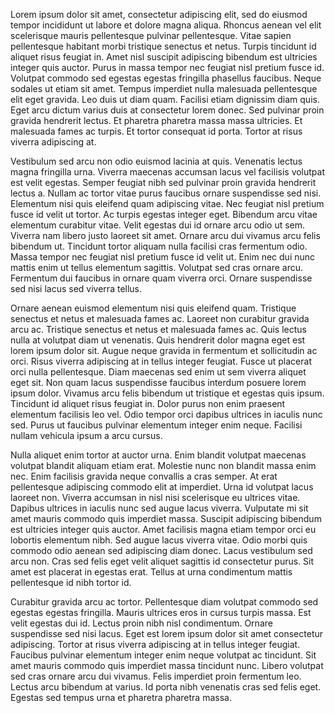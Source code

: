 Lorem ipsum dolor sit amet, consectetur adipiscing elit, sed do eiusmod tempor incididunt ut labore et dolore magna aliqua. Rhoncus aenean vel elit scelerisque mauris pellentesque pulvinar pellentesque. Vitae sapien pellentesque habitant morbi tristique senectus et netus. Turpis tincidunt id aliquet risus feugiat in. Amet nisl suscipit adipiscing bibendum est ultricies integer quis auctor. Purus in massa tempor nec feugiat nisl pretium fusce id. Volutpat commodo sed egestas egestas fringilla phasellus faucibus. Neque sodales ut etiam sit amet. Tempus imperdiet nulla malesuada pellentesque elit eget gravida. Leo duis ut diam quam. Facilisi etiam dignissim diam quis. Eget arcu dictum varius duis at consectetur lorem donec. Sed pulvinar proin gravida hendrerit lectus. Et pharetra pharetra massa massa ultricies. Et malesuada fames ac turpis. Et tortor consequat id porta. Tortor at risus viverra adipiscing at.

Vestibulum sed arcu non odio euismod lacinia at quis. Venenatis lectus magna fringilla urna. Viverra maecenas accumsan lacus vel facilisis volutpat est velit egestas. Semper feugiat nibh sed pulvinar proin gravida hendrerit lectus a. Nullam ac tortor vitae purus faucibus ornare suspendisse sed nisi. Elementum nisi quis eleifend quam adipiscing vitae. Nec feugiat nisl pretium fusce id velit ut tortor. Ac turpis egestas integer eget. Bibendum arcu vitae elementum curabitur vitae. Velit egestas dui id ornare arcu odio ut sem. Viverra nam libero justo laoreet sit amet. Ornare arcu dui vivamus arcu felis bibendum ut. Tincidunt tortor aliquam nulla facilisi cras fermentum odio. Massa tempor nec feugiat nisl pretium fusce id velit ut. Enim nec dui nunc mattis enim ut tellus elementum sagittis. Volutpat sed cras ornare arcu. Fermentum dui faucibus in ornare quam viverra orci. Ornare suspendisse sed nisi lacus sed viverra tellus.

Ornare aenean euismod elementum nisi quis eleifend quam. Tristique senectus et netus et malesuada fames ac. Laoreet non curabitur gravida arcu ac. Tristique senectus et netus et malesuada fames ac. Quis lectus nulla at volutpat diam ut venenatis. Quis hendrerit dolor magna eget est lorem ipsum dolor sit. Augue neque gravida in fermentum et sollicitudin ac orci. Risus viverra adipiscing at in tellus integer feugiat. Fusce ut placerat orci nulla pellentesque. Diam maecenas sed enim ut sem viverra aliquet eget sit. Non quam lacus suspendisse faucibus interdum posuere lorem ipsum dolor. Vivamus arcu felis bibendum ut tristique et egestas quis ipsum. Tincidunt id aliquet risus feugiat in. Dolor purus non enim praesent elementum facilisis leo vel. Odio tempor orci dapibus ultrices in iaculis nunc sed. Purus ut faucibus pulvinar elementum integer enim neque. Facilisi nullam vehicula ipsum a arcu cursus.

Nulla aliquet enim tortor at auctor urna. Enim blandit volutpat maecenas volutpat blandit aliquam etiam erat. Molestie nunc non blandit massa enim nec. Enim facilisis gravida neque convallis a cras semper. At erat pellentesque adipiscing commodo elit at imperdiet. Urna id volutpat lacus laoreet non. Viverra accumsan in nisl nisi scelerisque eu ultrices vitae. Dapibus ultrices in iaculis nunc sed augue lacus viverra. Vulputate mi sit amet mauris commodo quis imperdiet massa. Suscipit adipiscing bibendum est ultricies integer quis auctor. Amet facilisis magna etiam tempor orci eu lobortis elementum nibh. Sed augue lacus viverra vitae. Odio morbi quis commodo odio aenean sed adipiscing diam donec. Lacus vestibulum sed arcu non. Cras sed felis eget velit aliquet sagittis id consectetur purus. Sit amet est placerat in egestas erat. Tellus at urna condimentum mattis pellentesque id nibh tortor id.

Curabitur gravida arcu ac tortor. Pellentesque diam volutpat commodo sed egestas egestas fringilla. Mauris ultrices eros in cursus turpis massa. Est velit egestas dui id. Lectus proin nibh nisl condimentum. Ornare suspendisse sed nisi lacus. Eget est lorem ipsum dolor sit amet consectetur adipiscing. Tortor at risus viverra adipiscing at in tellus integer feugiat. Faucibus pulvinar elementum integer enim neque volutpat ac tincidunt. Sit amet mauris commodo quis imperdiet massa tincidunt nunc. Libero volutpat sed cras ornare arcu dui vivamus. Felis imperdiet proin fermentum leo. Lectus arcu bibendum at varius. Id porta nibh venenatis cras sed felis eget. Egestas sed tempus urna et pharetra pharetra massa.
